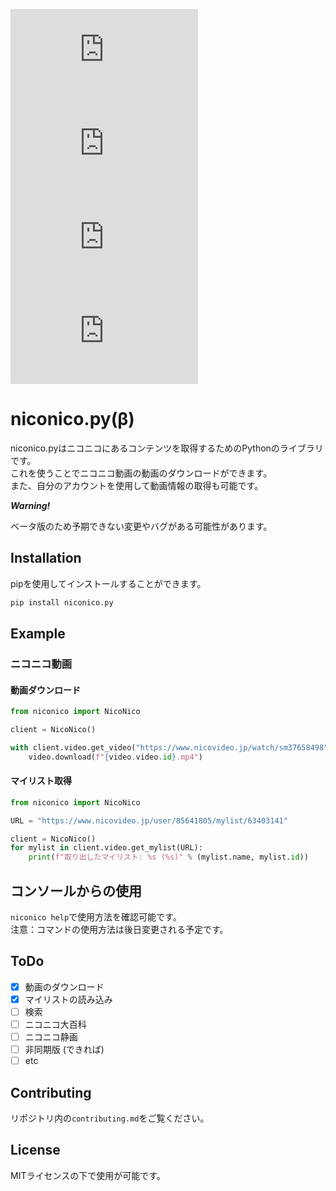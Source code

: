 [![PyPI](https://img.shields.io/pypi/v/niconico.py)](https://pypi.org/project/niconico.py/) ![PyPI - Python Version](https://img.shields.io/pypi/pyversions/niconico.py) ![PyPI - Downloads](https://img.shields.io/pypi/dm/niconico.py) ![PyPI - License](https://img.shields.io/pypi/l/niconico.py)
# niconico.py(β)
niconico.pyはニコニコにあるコンテンツを取得するためのPythonのライブラリです。  
これを使うことでニコニコ動画の動画のダウンロードができます。  
また、自分のアカウントを使用して動画情報の取得も可能です。

***Warning!***

ベータ版のため予期できない変更やバグがある可能性があります。

## Installation
pipを使用してインストールすることができます。  
```bash
pip install niconico.py
```

## Example
### ニコニコ動画
#### 動画ダウンロード
```python
from niconico import NicoNico

client = NicoNico()

with client.video.get_video("https://www.nicovideo.jp/watch/sm37658498") as video:
    video.download(f"{video.video.id}.mp4")
```
#### マイリスト取得
```python
from niconico import NicoNico

URL = "https://www.nicovideo.jp/user/85641805/mylist/63403141"

client = NicoNico()
for mylist in client.video.get_mylist(URL):
    print(f"取り出したマイリスト: %s (%s)" % (mylist.name, mylist.id))
```

## コンソールからの使用
`niconico help`で使用方法を確認可能です。  
注意：コマンドの使用方法は後日変更される予定です。

## ToDo
* [x] 動画のダウンロード
* [x] マイリストの読み込み
* [ ] 検索
* [ ] ニコニコ大百科
* [ ] ニコニコ静画
* [ ] 非同期版 (できれば)
* [ ] etc

## Contributing
リポジトリ内の`contributing.md`をご覧ください。

## License
MITライセンスの下で使用が可能です。
